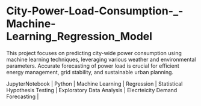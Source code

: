 # City-Power-Load-Consumption-_-Machine-Learning_Regression_Model
This project focuses on predicting city-wide power consumption using machine learning techniques, leveraging various weather and environmental parameters. Accurate forecasting of power load is crucial for efficient energy management, grid stability, and sustainable urban planning.

JupyterNotebook | Python | Machine Learning | Regression | Statistical Hypothesis Testing | Exploratory Data Analysis | Elecrteicity Demand Forecasting | 

